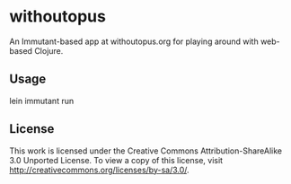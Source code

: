 # withoutopus

An Immutant-based app at withoutopus.org for playing around with web-based Clojure.

## Usage

lein immutant run

## License

This work is licensed under the Creative Commons Attribution-ShareAlike 3.0 Unported License. To view a copy of this license, visit http://creativecommons.org/licenses/by-sa/3.0/.
